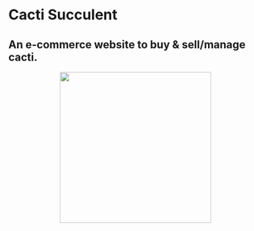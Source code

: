 # Cacti Succulent
## An e-commerce website to buy & sell/manage cacti.

<p align="center">
  <img height="300" src="https://github.com/saads2018/cacti.github.io/assets/71264405/28499831-3d45-4bba-8d13-da4e785dd168">
</p>
